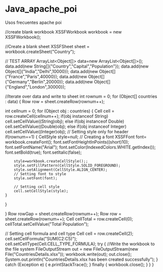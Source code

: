 # Java_apache_poi
Usos frecuentes apache poi


//create blank workbook
XSSFWorkbook workbook = new XSSFWorkbook();


//Create a blank sheet
 XSSFSheet sheet = workbook.createSheet("Country");
 
// TEST ARRAY
ArrayList<Object[]> data=new ArrayList<Object[]>();
  data.add(new String[]{"Country","Capital","Population"});
  data.add(new Object[]{"India","Delhi",10000});
  data.add(new Object[]{"France","Paris",40000});
  data.add(new Object[]{"Germany","Berlin",20000});
  data.add(new Object[]{"England","London",30000});
  
  
 //Iterate over data and write to sheet
  int rownum = 0;
  for (Object[] countries : data)
  {
   Row row = sheet.createRow(rownum++);
 
   int cellnum = 0;
   for (Object obj : countries)
   {
    Cell cell = row.createCell(cellnum++);
    if(obj instanceof String)
     cell.setCellValue((String)obj);
    else if(obj instanceof Double)
     cell.setCellValue((Double)obj);
    else if(obj instanceof Integer)
     cell.setCellValue((Integer)obj);
    // Setting style only for header
    if(rownum==1)
    {
     CellStyle style=null;
     // Creating a font
        XSSFFont font= workbook.createFont();
        font.setFontHeightInPoints((short)10);
        font.setFontName("Arial");
        font.setColor(IndexedColors.WHITE.getIndex());
        font.setBold(true);
        font.setItalic(false);
 
        style=workbook.createCellStyle();;
        style.setFillPattern(CellStyle.SOLID_FOREGROUND);
        style.setAlignment(CellStyle.ALIGN_CENTER);
        // Setting font to style
        style.setFont(font);
 
        // Setting cell style
        cell.setCellStyle(style);
    }
   }
 
  }
  Row rowGap = sheet.createRow(rownum++);
  Row row = sheet.createRow(rownum++);
  Cell cellTotal = row.createCell(0);
  cellTotal.setCellValue("Total Population");
 
  // Setting cell formula and cell type
  Cell cell = row.createCell(2);
  cell.setCellFormula("SUM(C2:C5)");
  cell.setCellType(Cell.CELL_TYPE_FORMULA);
  try
  {
   //Write the workbook to the file system
   FileOutputStream out = new FileOutputStream(new File("CountriesDetails.xlsx"));
   workbook.write(out);
   out.close();
   System.out.println("CountriesDetails.xlsx has been created successfully");
  }
  catch (Exception e)
  {
   e.printStackTrace();
  }
  finally {
   workbook.close();
  }
 }
}
 
